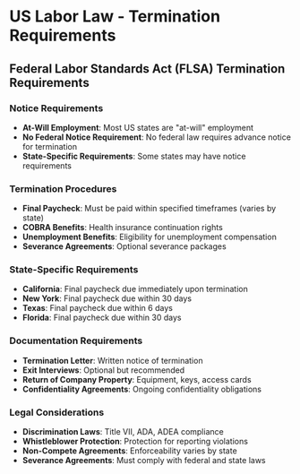 # US Labor Law - Termination Requirements

## Federal Labor Standards Act (FLSA) Termination Requirements

### Notice Requirements
- **At-Will Employment**: Most US states are "at-will" employment
- **No Federal Notice Requirement**: No federal law requires advance notice for termination
- **State-Specific Requirements**: Some states may have notice requirements

### Termination Procedures
- **Final Paycheck**: Must be paid within specified timeframes (varies by state)
- **COBRA Benefits**: Health insurance continuation rights
- **Unemployment Benefits**: Eligibility for unemployment compensation
- **Severance Agreements**: Optional severance packages

### State-Specific Requirements
- **California**: Final paycheck due immediately upon termination
- **New York**: Final paycheck due within 30 days
- **Texas**: Final paycheck due within 6 days
- **Florida**: Final paycheck due within 30 days

### Documentation Requirements
- **Termination Letter**: Written notice of termination
- **Exit Interviews**: Optional but recommended
- **Return of Company Property**: Equipment, keys, access cards
- **Confidentiality Agreements**: Ongoing confidentiality obligations

### Legal Considerations
- **Discrimination Laws**: Title VII, ADA, ADEA compliance
- **Whistleblower Protection**: Protection for reporting violations
- **Non-Compete Agreements**: Enforceability varies by state
- **Severance Agreements**: Must comply with federal and state laws
